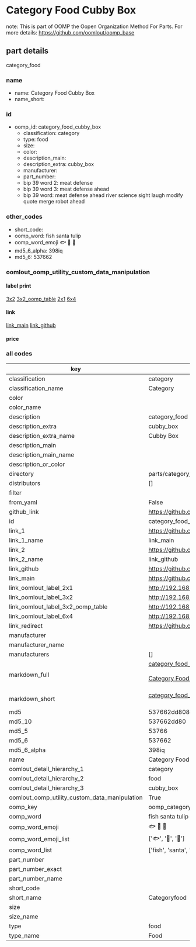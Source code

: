 # Category Food Cubby Box  

note: This is part of OOMP the Oopen Organization Method For Parts. For more details: https://github.com/oomlout/oomp_base

##  part details
  



category_food



### name
* name: Category Food Cubby Box
* name_short: 
### id
* oomp_id: category_food_cubby_box
  * classification: category
  * type: food
  * size: 
  * color: 
  * description_main: 
  * description_extra: cubby_box
  * manufacturer: 
  * part_number: 
  * bip 39 word 2: meat defense
  * bip 39 word 3: meat defense ahead
  * bip 39 word: meat defense ahead river science sight laugh modify quote merge robot ahead

### other_codes
* short_code: 
* oomp_word: fish santa tulip
* oomp_word_emoji :fish: :santa: :tulip:
* md5_6_alpha: 398iq
* md5_6: 537662






### oomlout_oomp_utility_custom_data_manipulation
#### label print
[3x2](http://192.168.1.245:1112/?label=oomp%20398iq)
[3x2_oomp_table](http://192.168.1.108:1112/?label=oomp%20398iq)
[2x1](http://192.168.1.242:1112/?label=oomp%20398iq)
[6x4](http://192.168.1.55:1112/?label=oomp%20398iq)    

#### link

[link_main](https://github.com/oomlout/oomlout_oomp_version_1_messy/tree/main/parts/category_food_cubby_box) [link_github](https://github.com/oomlout/oomlout_oomp_version_1_messy/tree/main/parts/category_food_cubby_box)                             

#### price







### all codes 
| key | value |  
| --- | --- |  
| classification | category |  
| classification_name | Category |  
| color |  |  
| color_name |  |  
| description | category_food |  
| description_extra | cubby_box |  
| description_extra_name | Cubby Box |  
| description_main |  |  
| description_main_name |  |  
| description_or_color |   |  
| directory | parts/category_food_cubby_box |  
| distributors | [] |  
| filter |  |  
| from_yaml | False |  
| github_link | https://github.com/oomlout/oomlout_oomp_part_src/tree/main/parts/category_food_cubby_box |  
| id | category_food_cubby_box |  
| link_1 | https://github.com/oomlout/oomlout_oomp_version_1_messy/tree/main/parts/category_food_cubby_box |  
| link_1_name | link_main |  
| link_2 | https://github.com/oomlout/oomlout_oomp_version_1_messy/tree/main/parts/category_food_cubby_box |  
| link_2_name | link_github |  
| link_github | https://github.com/oomlout/oomlout_oomp_version_1_messy/tree/main/parts/category_food_cubby_box |  
| link_main | https://github.com/oomlout/oomlout_oomp_version_1_messy/tree/main/parts/category_food_cubby_box |  
| link_oomlout_label_2x1 | http://192.168.1.242:1112/?label=oomp%20398iq |  
| link_oomlout_label_3x2 | http://192.168.1.245:1112/?label=oomp%20398iq |  
| link_oomlout_label_3x2_oomp_table | http://192.168.1.108:1112/?label=oomp%20398iq |  
| link_oomlout_label_6x4 | http://192.168.1.55:1112/?label=oomp%20398iq |  
| link_redirect | https://github.com/oomlout/oomlout_oomp_version_1_messy/tree/main/parts/category_food_cubby_box |  
| manufacturer |  |  
| manufacturer_name |  |  
| manufacturers | [] |  
| markdown_full | [category_food_cubby_box](none)<br>[](none)<br>[Category Food Cubby Box](none)<br><br> |  
| markdown_short | [category_food_cubby_box](none)<br><br> |  
| md5 | 537662dd808eafb320e07bac0a4e5c50 |  
| md5_10 | 537662dd80 |  
| md5_5 | 53766 |  
| md5_6 | 537662 |  
| md5_6_alpha | 398iq |  
| name | Category Food Cubby Box |  
| oomlout_detail_hierarchy_1 | category |  
| oomlout_detail_hierarchy_2 | food |  
| oomlout_detail_hierarchy_3 | cubby_box |  
| oomlout_oomp_utility_custom_data_manipulation | True |  
| oomp_key | oomp_category_food_cubby_box |  
| oomp_word | fish santa tulip |  
| oomp_word_emoji | :fish: :santa: :tulip: |  
| oomp_word_emoji_list | [':fish:', ':santa:', ':tulip:'] |  
| oomp_word_list | ['fish', 'santa', 'tulip'] |  
| part_number |  |  
| part_number_exact |  |  
| part_number_name |  |  
| short_code |  |  
| short_name | Categoryfood |  
| size |  |  
| size_name |  |  
| type | food |  
| type_name | Food |  
